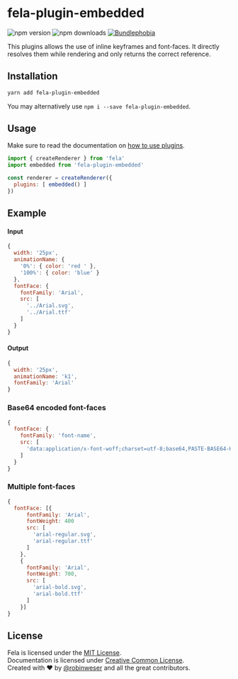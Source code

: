 # fela-plugin-embedded

<img alt="npm version" src="https://badge.fury.io/js/fela-plugin-embedded.svg"> <img alt="npm downloads" src="https://img.shields.io/npm/dm/fela-plugin-embedded.svg"> <a href="https://bundlephobia.com/result?p=fela-plugin-embedded@latest"><img alt="Bundlephobia" src="https://img.shields.io/bundlephobia/minzip/fela-plugin-embedded.svg"></a>

This plugins allows the use of inline keyframes and font-faces. It directly resolves them while rendering and only returns the correct reference.

## Installation
```sh
yarn add fela-plugin-embedded
```
You may alternatively use `npm i --save fela-plugin-embedded`.

## Usage
Make sure to read the documentation on [how to use plugins](http://fela.js.org/docs/advanced/Plugins.html).

```javascript
import { createRenderer } from 'fela'
import embedded from 'fela-plugin-embedded'

const renderer = createRenderer({
  plugins: [ embedded() ]
})
```

## Example
#### Input
```javascript
{
  width: '25px',
  animationName: {
    '0%': { color: 'red ' },
    '100%': { color: 'blue' }
  },
  fontFace: {
    fontFamily: 'Arial',
    src: [
      '../Arial.svg',
      '../Arial.ttf'
    ]
  }
}
```
#### Output
```javascript
{
  width: '25px',
  animationName: 'k1',
  fontFamily: 'Arial'
}
```

### Base64 encoded font-faces

```javascript
{
  fontFace: {
    fontFamily: 'font-name',
    src: [
      'data:application/x-font-woff;charset=utf-8;base64,PASTE-BASE64-HERE'
    ]
  }
}
```

### Multiple font-faces

```javascript
{
  fontFace: [{
      fontFamily: 'Arial',
      fontWeight: 400
      src: [
        'arial-regular.svg',
        'arial-regular.ttf'
      ]
    },
    {
      fontFamily: 'Arial',
      fontWeight: 700,
      src: [
        'arial-bold.svg',
        'arial-bold.ttf'
      ]
    }]
}
```

## License
Fela is licensed under the [MIT License](http://opensource.org/licenses/MIT).<br>
Documentation is licensed under [Creative Common License](http://creativecommons.org/licenses/by/4.0/).<br>
Created with ♥ by [@robinweser](http://weser.io) and all the great contributors.
